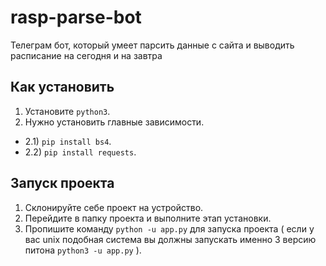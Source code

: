 # rasp-parse-bot

Телеграм бот, который умеет парсить данные с сайта и выводить расписание на сегодня и на завтра

## Как установить
  1) Установите ```python3```.
  2) Нужно установить главные зависимости.
   - 2.1) ```pip install bs4```.
   - 2.2) ```pip install requests```.
    
## Запуск проекта

1) Склонируйте себе проект на устройство.
2) Перейдите в папку проекта и выполните этап установки.
3) Пропишите команду ```python -u app.py``` для запуска проекта ( если у вас unix подобная система вы должны запускать именно 3 версию питона ```python3 -u app.py``` ).
